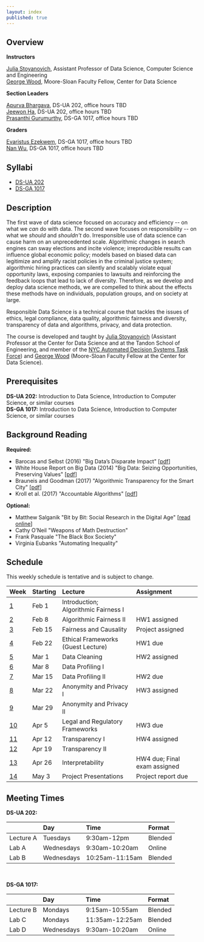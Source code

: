 ```yaml
---
layout: index
published: true
---
```


## Overview

**Instructors**

[Julia Stoyanovich](https://engineering.nyu.edu/faculty/julia-stoyanovich), Assistant Professor of Data Science, Computer Science and Engineering<br>
[George Wood](https://gwood.me), Moore-Sloan Faculty Fellow, Center for Data Science

**Section Leaders**

[Apurva Bhargava](mailto:ab8687@nyu.edu), DS-UA 202, office hours TBD<br>
[Jeewon Ha](mailto:jh6926@nyu.edu), DS-UA 202, office hours TBD<br>
[Prasanthi Gurumurthy](mailto:pg1899@nyu.edu), DS-GA 1017, office hours TBD<br>

**Graders**

[Evaristus Ezekwem](mailto:evaristus.ezekwem@nyu.edu), DS-GA 1017, office hours TBD<br>
[Nan Wu](nw1045@nyu.edu), DS-GA 1017, office hours TBD

## Syllabi

* [DS-UA 202](#)
* [DS-GA 1017](#)

## Description

The first wave of data science focused on accuracy and efficiency -- on what we _can_ do with data. The second wave focuses on responsibility -- on what we _should_ and _shouldn't_ do. Irresponsible use of data science can cause harm on an unprecedented scale. Algorithmic changes in search engines can sway elections and incite violence; irreproducible results can influence global economic policy; models based on biased data can legitimize and amplify racist policies in the criminal justice system; algorithmic hiring practices can silently and scalably violate equal opportunity laws, exposing companies to lawsuits and reinforcing the feedback loops that lead to lack of diversity. Therefore, as we develop and deploy data science methods, we are compelled to think about the effects these methods have on individuals, population groups, and on society at large.

Responsible Data Science is a technical course that tackles the issues of ethics, legal compliance, data quality, algorithmic fairness and diversity, transparency of data and algorithms, privacy, and data protection.

The course is developed and taught by [Julia Stoyanovich](https://engineering.nyu.edu/faculty/julia-stoyanovich) (Assistant Professor at the Center for Data Science and at the Tandon School of Engineering, and member of the [NYC Automated Decision Systems Task Force](https://www1.nyc.gov/site/adstaskforce/index.page)) and [George Wood](https://gwood.me) (Moore-Sloan Faculty Fellow at the Center for Data Science).

## Prerequisites

**DS-UA 202:** Introduction to Data Science, Introduction to Computer Science, or similar courses\
**DS-GA 1017:** Introduction to Data Science, Introduction to Computer Science, or similar courses

## Background Reading

**Required:**

*  Barocas and Selbst (2016) "Big Data’s Disparate Impact" [[pdf](http://www.californialawreview.org/wp-content/uploads/2016/06/2Barocas-Selbst.pdf)]
*  White House Report on Big Data (2014) "Big Data: Seizing Opportunities, Preserving Values" [[pdf](https://obamawhitehouse.archives.gov/sites/default/files/docs/big_data_privacy_report_may_1_2014.pdf)]
*  Brauneis and Goodman (2017) "Algorithmic Transparency for the Smart City" [[pdf](https://papers.ssrn.com/sol3/papers.cfm?abstract_id=3012499)]
*  Kroll et al. (2017) "Accountable Algorithms" [[pdf](https://scholarship.law.upenn.edu/penn_law_review/vol165/iss3/3/)]

**Optional:**

*  Matthew Salganik "Bit by Bit: Social Research in the Digital Age" [[read online](https://www.bitbybitbook.com/en/1st-ed/preface/)]
*  Cathy O’Neil "Weapons of Math Destruction"
*  Frank Pasquale "The Black Box Society"
*  Virginia Eubanks "Automating Inequality"

## Schedule

This weekly schedule is tentative and is subject to change.

| Week | Starting | Lecture | Assignment |
|:-----------|:------------|:------------|:------------|
| [1](#w1)    |  Feb 1   |    Introduction; Algorithmic Fairness I   | |
| [2](#w2)    |  Feb 8   |    Algorithmic Fairness II    | HW1 assigned |
| [3](#w3)    |  Feb 15  |    Fairness and Causality  | Project assigned |
| [4](#w4)    |  Feb 22  |    Ethical Frameworks (Guest Lecture)  | HW1 due |
| [5](#w5)    |  Mar 1   |    Data Cleaning  | HW2 assigned |
| [6](#w6)    |  Mar 8   |    Data Profiling I  | |
| [7](#w7)    |  Mar 15  |    Data Profiling II    | HW2 due |
| [8](#w8)    |  Mar 22  |    Anonymity and Privacy I    | HW3 assigned |
| [9](#w9)    |  Mar 29  |    Anonymity and Privacy II    | |
| [10](#w10)  |  Apr 5   |    Legal and Regulatory Frameworks    | HW3 due |
| [11](#w11)  |  Apr 12  |    Transparency I    | HW4 assigned |
| [12](#w12)  |  Apr 19  |    Transparency II   | |
| [13](#w13)  |  Apr 26  |    Interpretability  | HW4 due; Final exam assigned |
| [14](#w14)  |  May 3   |    Project Presentations    | Project report due |


## Meeting Times

**DS-UA 202:**

| | Day | Time | Format |
|:--|:--|:--|:--|
Lecture A | Tuesdays   | 9:30am-12pm     | Blended |
Lab     A | Wednesdays | 9:30am-10:20am  | Online  |
Lab     B | Wednesdays | 10:25am-11:15am | Blended |

&nbsp;

**DS-GA 1017:**


| | Day | Time | Format |
|:--|:--|:--|:--|
Lecture B | Mondays    | 9:15am-10:55am  | Blended |
Lab     C | Mondays    | 11:35am-12:25am | Blended |
Lab     D | Wednesdays | 9:30am-10:20am  | Online  |
